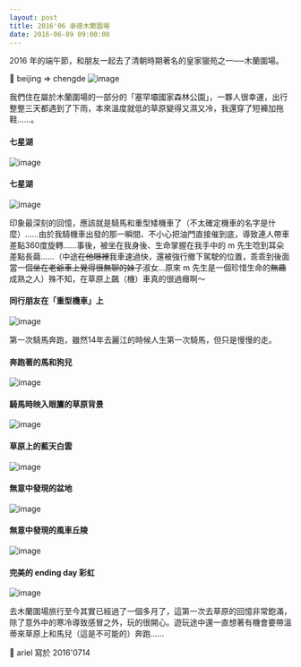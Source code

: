 ```yaml
---
layout: post
title: 2016'06 承德木蘭圍場
date: 2016-06-09 09:00:00
---
```


2016 年的端午節，和朋友一起去了清朝時期著名的皇家獵苑之一──木蘭圍場。

🚗 beijing => chengde
![image](/images/201606/mulanweichangmap.jpg)

我們住在屬於木蘭圍場的一部分的「塞罕壩國家森林公園」，一夥人很幸運，出行整整三天都遇到了下雨，本來溫度就低的草原變得又濕又冷，我還穿了短褲加拖鞋......。


#### 七星湖


![image](/images/201606/mulanweichang4.jpg)

#### 七星湖

![image](/images/201606/mulanweichang5.jpg)

印象最深刻的回憶，應該就是騎馬和重型矮機車了（不太確定機車的名字是什麼）......由於我騎機車出發的那一瞬間、不小心把油門直接催到底，導致連人帶車差點360度旋轉......事後，被坐在我身後、生命掌握在我手中的 m 先生唸到耳朵差點長繭......（中途~~在他眼裡~~我車速過快，還被強行撤下駕駛的位置，乖乖到後面當一個~~坐在老爺車上覺得很無聊的妹子~~淑女...原來 m 先生是一個珍惜生命的~~無趣~~成熟之人）殊不知，在草原上飆（機）車真的很過癮啊～

#### 同行朋友在「重型機車」上

![image](/images/201606/mulanweichang9.jpg)

第一次騎馬奔跑，雖然14年去麗江的時候人生第一次騎馬，但只是慢慢的走。

#### 奔跑著的馬和狗兒

![image](/images/201606/mulanweichang8.jpg)

#### 騎馬時映入眼簾的草原背景

![image](/images/201606/mulanweichang2.jpg)

#### 草原上的藍天白雲

![image](/images/201606/mulanweichang3.jpg)

#### 無意中發現的盆地

![image](/images/201606/mulanweichang1.jpg)

#### 無意中發現的風車丘陵

![image](/images/201606/mulanweichang6.jpg)

#### 完美的 ending day 彩虹

![image](/images/201606/mulanweichang7.jpg)

去木蘭圍場旅行至今其實已經過了一個多月了，這第一次去草原的回憶非常飽滿，除了意外中的寒冷導致感冒之外，玩的很開心。遊玩途中還一直想著有機會要帶溫蒂來草原上和馬兒（這是不可能的）奔跑......

🐰 ariel 寫於 2016'0714